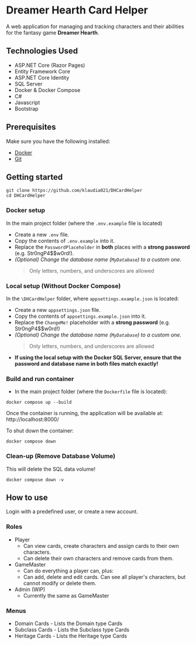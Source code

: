 # Dreamer Hearth Card Helper
A web application for managing and tracking characters and their abilities for the fantasy game **Dreamer Hearth**.

## Technologies Used
- ASP.NET Core (Razor Pages)
- Entity Framework Core
- ASP.NET Core Identity
- SQL Server
- Docker & Docker Compose
- C#
- Javascript
- Bootstrap

## Prerequisites
Make sure you have the following installed:
- [Docker](https://www.docker.com/products/docker-desktop/)
- [Git](https://git-scm.com/downloads)

## Getting started
```
git clone https://github.com/klaudia021/DHCardHelper
cd DHCardHelper
```
### Docker setup
In the main project folder (where the `.env.example` file is located)
 - Create a new `.env` file.
 - Copy the contents of `.env.example` into it.
 - Replace the `PasswordPlaceholder` in **both** places with a **strong password** (e.g. Str0ngP4$$w0rd!).
 - _(Optional) Change the database name (`MyDatabase`) to a custom one._
    > Only letters, numbers, and underscores are allowed

### Local setup (Without Docker Compose)
In the `\DHCardHelper` folder, where `appsettings.example.json` is located:
 - Create a new `appsettings.json` file.
 - Copy the contents of `appsettings.example.json` into it.
 - Replace the `ChangeMe!` placeholder with a **strong password** (e.g. Str0ngP4$$w0rd!)
 - _(Optional) Change the database name (`MyDatabase`) to a custom one._
    > Only letters, numbers, and underscores are allowed
 - **If using the local setup with the Docker SQL Server, ensure that the password and database name in both files match exactly!**

### Build and run container
- In the main project folder (where the `Dockerfile` file is located):
```
docker compose up --build
```
Once the container is running, the application will be available at:
http://localhost:8000/

To shut down the container:
```
docker compose down
```

### Clean-up (Remove Database Volume)
This will delete the SQL data volume!
```
docker compose down -v
```

## How to use
Login with a predefined user, or create a new account.
### Roles
  - Player
    - Can view cards, create characters and assign cards to their own characters.
    - Can delete their own characters and remove cards from them.
  - GameMaster
    - Can do everything a player can, plus:
    - Can add, delete and edit cards. Can see all player's characters, but cannot modify or delete them.
  - Admin (WIP)
    - Currently the same as GameMaster

### Menus
  - Domain Cards - Lists the Domain type Cards
  - Subclass Cards - Lists the Subclass type Cards
  - Heritage Cards - Lists the Heritage type Cards
